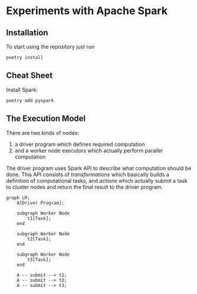 # Experiments with Apache Spark

## Installation

To start using the repository just run

```shell
poetry install
```

## Cheat Sheet

Install Spark:

```shell
poetry add pyspark
```

## The Execution Model

There are two kinds of nodes:

1. a driver program which defines required computation
2. and a worker node executors which actually perform parallel computation

The driver program uses Spark API to describe what computation should be done. This API consists of _transformations_
which basically builds a definition of computational tasks, and _actions_ which actually submit a task to cluster nodes
and return the final result to the driver program.

```mermaid
graph LR;
    A[Driver Program];
    
    subgraph Worker Node
        t1[Task];
    end
    
    subgraph Worker Node
        t2[Task];
    end
    
    subgraph Worker Node
        t3[Task];
    end
    
    A -- submit --> t1;
    A -- submit --> t2;
    A -- submit --> t3;
```
